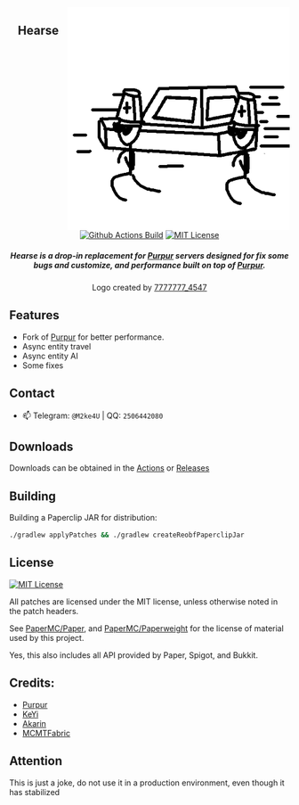 <img src="Hearse.png" alt="Hearse logo" align="right" width="400">
<div align="center">

## Hearse

[![Github Actions Build](https://img.shields.io/github/actions/workflow/status/NaturalCodeClub/Hearse/ver1193ci.yml?style=flat-square)](https://github.com/NaturalCodeClub/Hearse/actions)
[![MIT License](https://img.shields.io/github/license/NaturalCodeClub/Hearse?style=flat-square)](LICENSE)

<h5>Hearse is a drop-in replacement for <a href="https://github.com/PurpurMC/Purpur">Purpur</a> servers designed for fix some bugs and customize, and performance built on top of <a href="https://github.com/pufferfish-gg/Purpur">Purpur</a>.</h5>
<h8>Logo created by <a href="https://github.com/7777777-4547">7777777_4547</a></h8>
</div>

## Features
- Fork of [Purpur](https://github.com/PurpurMC/Purpur) for better performance.
- Async entity travel
- Async entity AI
- Some fixes

## Contact

- 📫 Telegram: `@M2ke4U` | QQ: `2506442080`

## Downloads

Downloads can be obtained in the [Actions](https://github.com/NaturalCodeClub/Hearse/actions) or [Releases](https://github.com/NaturalCodeClub/Hearse/releases)


## Building

Building a Paperclip JAR for distribution:

```bash
./gradlew applyPatches && ./gradlew createReobfPaperclipJar
```


## License
[![MIT License](https://img.shields.io/github/license/NaturalCodeClub/Hearse?style=flat-square)](LICENSE)

All patches are licensed under the MIT license, unless otherwise noted in the patch headers.

See [PaperMC/Paper](https://github.com/PaperMC/Paper), and [PaperMC/Paperweight](https://github.com/PaperMC/paperweight) for the license of material used by this project.

Yes, this also includes all API provided by Paper, Spigot, and Bukkit.


Credits:
-------------
- [Purpur](https://github.com/PurpurMC/Purpur)
- [KeYi](https://github.com/KeYiMC/KeYi)
- [Akarin](https://github.com/Akarin-project/Akarin)
- [MCMTFabric](https://github.com/himekifee/MCMTFabric)

## Attention
This is just a joke, do not use it in a production environment, even though it has stabilized
